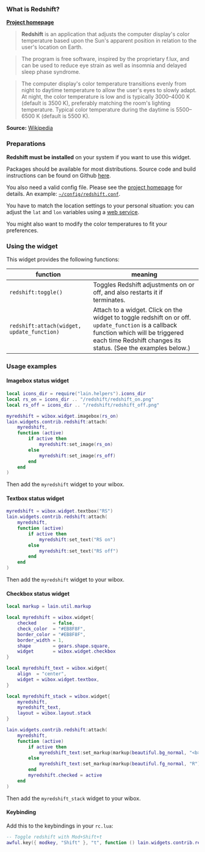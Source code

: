 ### What is Redshift? #

[**Project homepage**](http://jonls.dk/redshift/)

>**Redshift** is an application that adjusts the computer display's color temperature based upon the Sun's apparent position in relation to the user's location on Earth.

>The program is free software, inspired by the proprietary f.lux, and can be used to reduce eye strain as well as insomnia and delayed sleep phase syndrome.

>The computer display's color temperature transitions evenly from night to daytime temperature to allow the user's eyes to slowly adapt. At night, the color temperature is low and is typically 3000–4000 K (default is 3500 K), preferably matching the room's lighting temperature. Typical color temperature during the daytime is 5500–6500 K (default is 5500 K).

**Source:** [Wikipedia](https://en.wikipedia.org/wiki/Redshift_%28software%29)

### Preparations

**Redshift must be installed** on your system if you want to use this widget.

Packages should be available for most distributions. Source code and build instructions can be found on Github [here](https://github.com/jonls/redshift).

You also need a valid config file. Please see the [project homepage](http://jonls.dk/redshift/) for details. An example: [`~/config/redshift.conf`](https://github.com/jonls/redshift/blob/master/redshift.conf.sample).

You have to match the location settings to your personal situation: you can adjust the `lat` and `lon` variables using a [web service](https://encrypted.google.com/search?q=get+latitude+and+longitude).

You might also want to modify the color temperatures to fit your preferences.

### Using the widget

This widget provides the following functions:

| function | meaning |
| --- | --- |
| `redshift:toggle()` | Toggles Redshift adjustments on or off, and also restarts it if terminates. |
| `redshift:attach(widget, update_function)` | Attach to a widget. Click on the widget to toggle redshift on or off. `update_function` is a callback function which will be triggered each time Redshift changes its status. (See the examples below.) |

### Usage examples

#### Imagebox status widget

```lua
local icons_dir = require("lain.helpers").icons_dir
local rs_on = icons_dir .. "/redshift/redshift_on.png"
local rs_off = icons_dir .. "/redshift/redshift_off.png"

myredshift = wibox.widget.imagebox(rs_on)
lain.widgets.contrib.redshift:attach(
    myredshift,
    function (active)
        if active then
            myredshift:set_image(rs_on)
        else
            myredshift:set_image(rs_off)
        end
    end
)
```

Then add the `myredshift` widget to your wibox.

#### Textbox status widget

```lua
myredshift = wibox.widget.textbox("RS")
lain.widgets.contrib.redshift:attach(
    myredshift,
    function (active)
        if active then
            myredshift:set_text("RS on")
        else
            myredshift:set_text("RS off")
        end
    end
)
```

Then add the `myredshift` widget to your wibox.

#### Checkbox status widget

```lua
local markup = lain.util.markup

local myredshift = wibox.widget{
    checked      = false,
    check_color  = "#EB8F8F",
    border_color = "#EB8F8F",
    border_width = 1,
    shape        = gears.shape.square,
    widget       = wibox.widget.checkbox
}

local myredshift_text = wibox.widget{
    align  = "center",
    widget = wibox.widget.textbox,
}

local myredshift_stack = wibox.widget{
    myredshift,
    myredshift_text,
    layout = wibox.layout.stack
}

lain.widgets.contrib.redshift:attach(
    myredshift,
    function (active)
        if active then
            myredshift_text:set_markup(markup(beautiful.bg_normal, "<b>R</b>"))
        else
            myredshift_text:set_markup(markup(beautiful.fg_normal, "R"))
        end
        myredshift.checked = active
    end
)
```

Then add the `myredshift_stack` widget to your wibox.

#### Keybinding

Add this to the keybindings in your `rc.lua`:
```lua
-- Toggle redshift with Mod+Shift+t
awful.key({ modkey, "Shift" }, "t", function () lain.widgets.contrib.redshift:toggle() end),
```